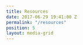 ```yaml
---
title: Resources
date: 2017-06-29 19:41:00 Z
permalink: "/resources"
position: 5
layout: media-grid
---
```


